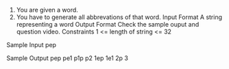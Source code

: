 1. You are given a word.
2. You have to generate all abbrevations of that word.
Input Format
A string representing a word
Output Format
Check the sample ouput and question video.
Constraints
1 <= length of string <= 32

Sample Input
pep

Sample Output
pep
pe1
p1p
p2
1ep
1e1
2p
3
